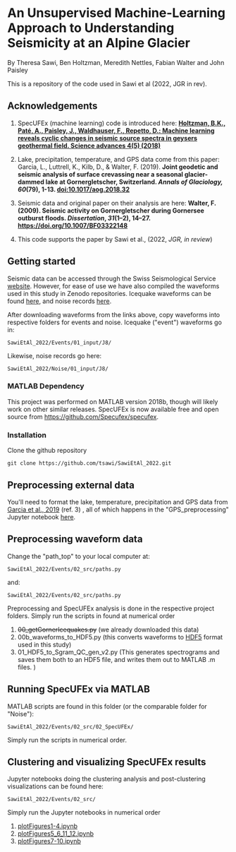 # An Unsupervised Machine-Learning Approach to Understanding Seismicity at an Alpine Glacier

By Theresa Sawi, Ben Holtzman, Meredith Nettles, Fabian Walter and John Paisley



This is a repository of the code used in Sawi et al (2022, JGR in rev). 

## Acknowledgements


1. SpecUFEx (machine learning) code is introduced here: **[Holtzman, B.K., Paté, A., Paisley, J., Waldhauser, F., Repetto, D.: Machine learning reveals cyclic changes in seismic source spectra in geysers geothermal field. Science advances 4(5) (2018)](https://advances.sciencemag.org/content/4/5/eaao2929)**

2. Lake, precipitation, temperature, and GPS data come from this paper: Garcia, L., Luttrell, K., Kilb, D., & Walter, F. (2019). **Joint geodetic and seismic analysis of surface crevassing near a seasonal glacier-dammed lake at Gornergletscher, Switzerland. _Annals of Glaciology,_ _60_(79), 1-13. [doi:10.1017/aog.2018.32](https://www.cambridge.org/core/journals/annals-of-glaciology/article/joint-geodetic-and-seismic-analysis-of-surface-crevassing-near-a-seasonal-glacierdammed-lake-at-gornergletscher-switzerland/15E026FE40EB6CA4E3FD5A4B5602E2F2)**

3. Seismic data and original paper on their analysis are here: **Walter, F. (2009). Seismic activity on Gornergletscher during Gornersee outburst floods. _Dissertation_, _31_(1–2), 14–27. https://doi.org/10.1007/BF03322148**

4. This code supports the paper by Sawi et al., (2022, _JGR, in review_)


## Getting started 


Seismic data can be accessed through the Swiss Seismological Service [website]( http://eida.ethz.ch/). However, for ease of use we have also compiled the waveforms used in this study in Zenodo repositories. Icequake waveforms can be found [here]( https://zenodo.org/record/7007378#.Y3Io94LMKbg),  and noise records [here](https://zenodo.org/record/6913695#.Y3Io-oLMKbg).

After downloading waveforms from the links above, copy waveforms into respective folders for events and noise. Icequake ("event") waveforms go in:
```
SawiEtAl_2022/Events/01_input/J8/
```
Likewise, noise records go here:

```
SawiEtAl_2022/Noise/01_input/J8/
```
### MATLAB Dependency
This project was performed on MATLAB version 2018b, though will likely work on other similar releases. SpecUFEx is now available free and open source from  https://github.com/Specufex/specufex.



### Installation

 Clone the github repository 
```
git clone https://github.com/tsawi/SawiEtAl_2022.git
```

## Preprocessing external data

You'll need to format the lake, temperature, precipitation and GPS data from [Garcia et al., 2019](https://www.cambridge.org/core/journals/annals-of-glaciology/article/joint-geodetic-and-seismic-analysis-of-surface-crevassing-near-a-seasonal-glacierdammed-lake-at-gornergletscher-switzerland/15E026FE40EB6CA4E3FD5A4B5602E2F2) (ref. 3) , all of which happens in the "GPS_preprocessing" Jupyter notebook [here](https://github.com/tsawi/SawiEtAl_2022/blob/main/Events/01_input/Garcia_data/external/GarciaEtAl_2019/src/GPS_preprocessing.ipynb).

## Preprocessing waveform data

Change the "path_top" to your local computer at:
```
SawiEtAl_2022/Events/02_src/paths.py
```
and:
```
SawiEtAl_2022/Events/02_src/paths.py
```
Preprocessing and SpecUFEx analysis is done in the respective project folders. Simply run the scripts in found at numerical order 
1. ~~00_getGornerIcequakes.py~~ (we already downloaded this data) 
2.  00b_waveforms_to_HDF5.py (this converts waveforms to [HDF5](https://www.hdfgroup.org/solutions/hdf5/) format used in this study)
3. 01_HDF5_to_Sgram_QC_gen_v2.py (This generates spectrograms and saves them both to an HDF5 file, and writes them out to MATLAB .m files. )

## Running SpecUFEx via MATLAB
MATLAB scripts are found in this folder (or the comparable folder for "Noise"):
```
SawiEtAl_2022/Events/02_src/02_SpecUFEx/
```

Simply run the scripts in numerical order.


## Clustering and visualizing SpecUFEx results 

Jupyter notebooks doing the clustering analysis and post-clustering visualizations can be found here:
```
SawiEtAl_2022/Events/02_src/
```
Simply run the Jupyter notebooks in numerical order

1. [plotFigures1-4.ipynb](https://github.com/tsawi/SawiEtAl_2022/blob/main/Events/02_src/plotFigures1-4.ipynb)
2. [plotFigures5_6_11_12.ipynb](https://github.com/tsawi/SawiEtAl_2022/blob/main/Events/02_src/plotFigures5_6_11_12.ipynb)
3. [plotFigures7-10.ipynb](https://github.com/tsawi/SawiEtAl_2022/blob/main/Events/02_src/plotFigures7-10.ipynb)



